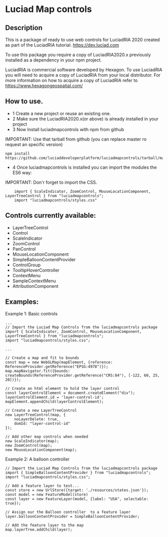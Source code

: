 # Luciad Map controls
 
## Description 
This is a package of ready to use web controls for LuciadRIA 2020 created as part of the LuciadRIA tutorial. 
https://dev.luciad.com

To use this package you require a copy of LuciadRIA2020.x previously installed as a dependency in your npm project.

LuciadRIA is commercial software developed by Hexagon. To use LuciadRIA you will need to acquire a copy of LuciadRIA from your local distributor. 
For more information on how to acquire a copy of LuciadRIA refer to https://www.hexagongeospatial.com/

## How to use.  
- 1 Create a new project or reuse an existing one. 
- 2 Make sure the LuciadRIA2020.x(or above) is already installed in your project
- 3 Now Install luciadmapcontrols with npm from github

IMPORTANT: Use that tarball from github (you can replace master ro request an specific version)
```
npm install https://github.com/luciaddeveloperplatform/luciadmapcontrols/tarball/master
```

* 4 Once luciadmapcontrols is installed you can import the modules the ES6 way:  

IMPORTANT:  Don'r forget to import the CSS.
```
    import { ScaleIndicator, ZoomControl, MouseLocationComponent, LayerTreeControl } from "luciadmapcontrols";
    import "luciadmapcontrols/styles.css"
```

## Controls currently available:
 * LayerTreeControl
 * Control
 * ScaleIndicator
 * ZoomControl
 * PanControl
 * MouseLocationComponent
 * SimpleBalloonContentProvider
 * ControlGroup
 * TooltipHoverController
 * ContextMenu
 * SampleContextMenu
 * AttributionComponent


## Examples:
Example 1: Basic controls
```
...
// Import the Luciad Map Controls from the luciadmapcontrols package
import { ScaleIndicator, ZoomControl, MouseLocationComponent, LayerTreeControl } from "luciadmapcontrols";
import "luciadmapcontrols/styles.css";

...

// Create a map and fit to bounds
const map = new WebGLMap(mapElement, {reference: ReferenceProvider.getReference("EPSG:4978")});
map.mapNavigator.fit({bounds: createBounds(ReferenceProvider.getReference("CRS:84"), [-122, 60, 25, 20])});

// Create an html element to hold the layer control
const layerControlElement = document.createElement("div");
layerControlElement.id = 'layer-control-id';
mapElement.appendChild(layerControlElement);

// Create a new LayerTreeControl
new LayerTreeControl(map, {
    noLayerDelete: true,
    domId: "layer-control-id"
});

// Add other map controls when needed
new ScaleIndicator(map);
new ZoomControl(map);
new MouseLocationComponent(map);

```
Example 2: A balloon controller

```
// Import the Luciad Map Controls from the luciadmapcontrols package
import { SimpleBalloonContentProvider } from "luciadmapcontrols";
import "luciadmapcontrols/styles.css";

// Add a feature layer to test...
const store = new UrlStore({target: './resources/states.json'});
const model = new FeatureModel(store)
const layer = new FeatureLayer(model, {label: "USA", selectable: true});

// Assign our the Balloon controller  to a feature layer
layer.balloonContentProvider = SimpleBalloonContentProvider;

// Add the feature layer to the map
map.layerTree.addChild(layer);

```
